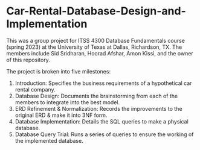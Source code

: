 # Car-Rental-Database-Design-and-Implementation

This was a group project for ITSS 4300 Database Fundamentals course (spring 2023) at the University of Texas at Dallas, Richardson, TX. The members include Sid Sridharan, Hoorad Afshar, Amon Kissi, and the owner of this repository.

The project is broken into five milestones:
  1. Introduction: Specifies the business requirements of a hypothetical car rental company.
  2. Database Design: Documents the brainstorming from each of the members to integrate into the best model.
  3. ERD Refinement & Normalization: Records the improvements to the original ERD & make it into 3NF form.
  4. Database Implementation: Details the SQL queries to make a physical database.
  5. Database Query Trial: Runs a series of queries to ensure the working of the implemented database.
